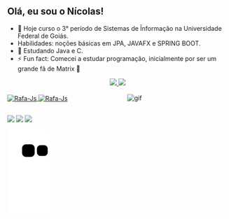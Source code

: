 ## Olá, eu sou o Nícolas!

- 🔭 Hoje curso o 3° período de Sistemas de Ĩnformação na Universidade Federal de Goiás.
- Habilidades: noções básicas em JPA, JAVAFX e SPRING BOOT.
- 🌱 Estudando Java e C.
- ⚡  Fun fact: Comecei a estudar programação, inicialmente por ser um grande fã de Matrix 🤣

<div align="center">
  <a href="https://github.com/NicolasMlz">
  <img height="150em" src="https://github-readme-stats.vercel.app/api?username=NicolasMlz&show_icons=true&theme=dracula&include_all_commits=true&count_private=true"/>
  <img height="150em" src="https://github-readme-stats.vercel.app/api/top-langs/?username=NicolasMlz&layout=compact&langs_count=7&theme=dracula"/>
</div>

<div style="display: inline_block"><br>
  <img align="center" alt="Rafa-Js" height="30" width="40" src="https://cdn.jsdelivr.net/gh/devicons/devicon/icons/java/java-original.svg">
  <img align="center" alt="Rafa-Js" height="30" width="40" src="https://cdn.jsdelivr.net/gh/devicons/devicon/icons/c/c-original.svg">
  <img align="right" alt="gif" height="150" width="230"
src="https://user-images.githubusercontent.com/104225083/184011993-9cefe22e-4797-431f-992f-0fabfe88bdf5.jpg">
</div>

##

<div> 
  <a href="https://instagram.com/nicolasmlz_" target="_blank"><img src="https://img.shields.io/badge/-Instagram-%23E4405F?style=for-the-badge&logo=instagram&logoColor=white" target="_blank"></a>
  <a href = "mailto:nnicolasmaulaiz@gmail.com"><img src="https://img.shields.io/badge/-Gmail-%23333?style=for-the-badge&logo=gmail&logoColor=white" target="_blank"></a>
  <a href="https://www.linkedin.com/in/nicolas-marcelo-8b74b4248/" target="_blank"><img src="https://img.shields.io/badge/-LinkedIn-%230077B5?style=for-the-badge&logo=linkedin&logoColor=white" target="_blank"></a> 
</div>

![Snake animation](https://github.com/NicolasMlz/NicolasMlz/blob/output/github-contribution-grid-snake.svg)
